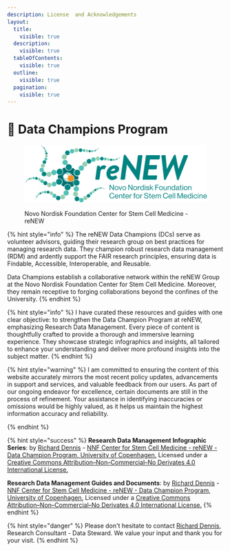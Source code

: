 ```yaml
---
description: License  and Acknowledgements
layout:
  title:
    visible: true
  description:
    visible: true
  tableOfContents:
    visible: true
  outline:
    visible: true
  pagination:
    visible: true
---
```


# 🔴 Data Champions Program

<div data-full-width="true">

<figure><img src=".gitbook/assets/ReNEW_Logo_Tagline_FullColour_2022.png" alt=""><figcaption><p>Novo Nordisk Foundation Center for Stem Cell Medicine - reNEW</p></figcaption></figure>

</div>



{% hint style="info" %}
The reNEW Data Champions (DCs) serve as volunteer advisors, guiding their research group on best practices for managing research data. They champion robust research data management (RDM) and ardently support the FAIR research principles, ensuring data is Findable, Accessible, Interoperable, and Reusable.

Data Champions establish a collaborative network within the reNEW Group at the Novo Nordisk Foundation Center for Stem Cell Medicine. Moreover, they remain receptive to forging collaborations beyond the confines of the University.
{% endhint %}

{% hint style="info" %}
I have curated these resources and guides with one clear objective: to strengthen the Data Champion Program at reNEW, emphasizing Research Data Management. Every piece of content is thoughtfully crafted to provide a thorough and immersive learning experience. They showcase strategic infographics and insights, all tailored to enhance your understanding and deliver more profound insights into the subject matter.
{% endhint %}

{% hint style="warning" %}
I am committed to ensuring the content of this website accurately mirrors the most recent policy updates, advancements in support and services, and valuable feedback from our users. As part of our ongoing endeavor for excellence, certain documents are still in the process of refinement. Your assistance in identifying inaccuracies or omissions would be highly valued, as it helps us maintain the highest information accuracy and reliability.


{% endhint %}

{% hint style="success" %}
**Research Data Management Infographic Series**: by [Richard Dennis](mailto:richard.dennis@sund.ku.dk) - [NNF Center for Stem Cell Medicine - reNEW - Data Champion Program, University of Copenhagen.](https://renew.ku.dk/) Licensed under a [Creative Commons Attribution–Non–Commercial–No Derivates 4.0 International License.](https://creativecommons.org/licenses/by-nc-nd/4.0/)

**Research Data Management Guides and Documents**: by [Richard Dennis](mailto:richard.dennis@sund.ku.dk) - [NNF Center for Stem Cell Medicine - reNEW - Data Champion Program, University of Copenhagen.](https://renew.ku.dk/) Licensed under a [Creative Commons Attribution–Non–Commercial–No Derivates 4.0 International License.](https://creativecommons.org/licenses/by-nc-nd/4.0/)
{% endhint %}

{% hint style="danger" %}
Please don't hesitate to contact [Richard Dennis](mailto:richard.dennis@sund.ku.dk), Research Consultant - Data Steward. We value your input and thank you for your visit.
{% endhint %}
